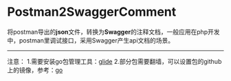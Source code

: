# Postman2SwaggerComment
将postman导出的**json**文件，转换为**Swagger**的注释文档，一般应用在php开发中，postman里调试接口，采用Swagger产生api文档的场景。

-------

注意：
1.需要安装go包管理工具：[glide](https://github.com/Masterminds/glide)
2.部分包需要翻墙，可以设置包的github上的镜像，参考：[go](https://github.com/golang/go)